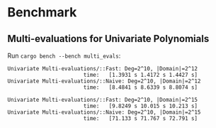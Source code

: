 # Benchmark

## Multi-evaluations for Univariate Polynomials

Run `cargo bench --bench multi_evals`:

```
Univariate Multi-evaluations/::Fast: Deg=2^10, |Domain|=2^12
                        time:   [1.3931 s 1.4172 s 1.4427 s]
Univariate Multi-evaluations/::Naive: Deg=2^10, |Domain|=2^12
                        time:   [8.4841 s 8.6339 s 8.8074 s]

Univariate Multi-evaluations/::Fast: Deg=2^10, |Domain|=2^15
                        time:   [9.8249 s 10.015 s 10.213 s]
Univariate Multi-evaluations/::Naive: Deg=2^10, |Domain|=2^15
                        time:   [71.133 s 71.767 s 72.791 s]
```
